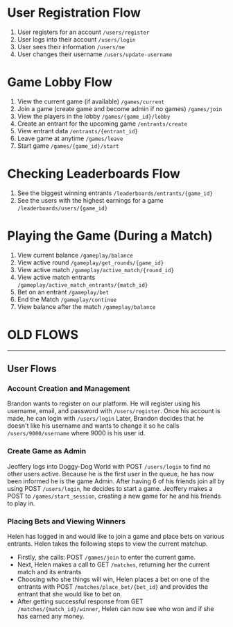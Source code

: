 # User Registration Flow
1. User registers for an account `/users/register`
2. User logs into their account `/users/login`
3. User sees their information `/users/me`
4. User changes their username `/users/update-username`

# Game Lobby Flow
1. View the current game (if available) `/games/current`
2. Join a game (create game and become admin if no games) `/games/join`
3. View the players in the lobby `/games/{game_id}/lobby`
4. Create an entrant for the upcoming game `/entrants/create`
5. View entrant data `/entrants/{entrant_id}`
6. Leave game at anytime `/games/leave`
7. Start game `/games/{game_id}/start`


# Checking Leaderboards Flow
1. See the biggest winning entrants `/leaderboards/entrants/{game_id}`
2. See the users with the highest earnings for a game `/leaderboards/users/{game_id}`

# Playing the Game (During a Match)
1. View current balance `/gameplay/balance`
1. View active round `/gameplay/get_rounds/{game_id}`
2. View active match `/gameplay/active_match/{round_id}`
3. View active match entrants `/gameplay/active_match_entrants/{match_id}`
4. Bet on an entrant `/gameplay/bet`
5. End the Match `/gameplay/continue`
6. View balance after the match `/gameplay/balance`

# OLD FLOWS
---
## User Flows

### Account Creation and Management
Brandon wants to register on our platform. He will register using his username, email, and password with `/users/register`. Once his account is made, he can login with `/users/login` Later, Brandon decides that he doesn't like his username and wants to change it so he calls `/users/9000/username` where 9000 is his user id.

### Create Game as Admin
Jeoffery logs into Doggy-Dog World with POST `/users/login` to find no other users active. Because he is the first user in the queue, he has now been informed he is the game Admin. After having 6 of his friends join all by using POST `/users/login`, he decides to start a game. Jeoffery makes a POST to `/games/start_session`, creating a new game for he and his friends to play in.

### Placing Bets and Viewing Winners
Helen has logged in and would like to join a game and place bets on various entrants. Helen takes the following steps to view the current matchup.
- Firstly, she calls: POST `/games/join` to enter the current game.
- Next, Helen makes a call to GET `/matches`, returning her the current match and its entrants
- Choosing who she things will win, Helen places a bet on one of the entrants with POST `/matches/place_bet/{bet_id}` and provides the entrant that she would like to bet on.
- After getting successful response from GET `/matches/{match_id}/winner`, Helen can now see who won and if she has earned any money.
